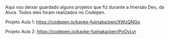 Aqui vou deixar guardado alguns projetos que fiz durante a Imersão Dev_ da Alura.
Todos eles foram realizados no Codepen.

Projeto Aula 1: https://codepen.io/kayke-fujinaka/pen/XWzQNGp

Projeto Aula 2: https://codepen.io/kayke-fujinaka/pen/PoOvLyr
